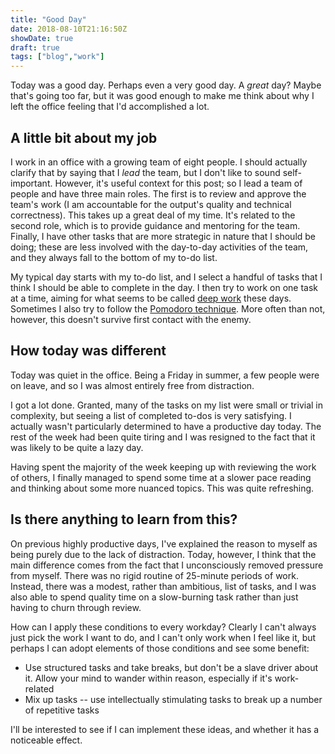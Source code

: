 ```yaml
---
title: "Good Day"
date: 2018-08-10T21:16:50Z
showDate: true
draft: true
tags: ["blog","work"]
---
```


Today was a good day. Perhaps even a very good day. A *great* day? Maybe that's going too far, but it was good enough to make me think about why I left the office feeling that I'd accomplished a lot. 

## A little bit about my job

I work in an office with a growing team of eight people. I should actually clarify that by saying that I *lead* the team, but I don't like to sound self-important. However, it's useful context for this post; so I lead a team of people and have three main roles. The first is to review and approve the team's work (I am accountable for the output's quality and technical correctness). This takes up a great deal of my time. It's related to the second role, which is to provide guidance and mentoring for the team. Finally, I have other tasks that are more strategic in nature that I should be doing; these are less involved with the day-to-day activities of the team, and they always fall to the bottom of my to-do list.

My typical day starts with my to-do list, and I select a handful of tasks that I think I should be able to complete in the day. I then try to work on one task at a time, aiming for what seems to be called [deep work](https://medium.com/designing-atlassian/deep-work-3cd27b5fd0f9) these days. Sometimes I also try to follow the [Pomodoro technique](https://en.wikipedia.org/wiki/Pomodoro_Technique). More often than not, however, this doesn't survive first contact with the enemy.

## How today was different

Today was quiet in the office. Being a Friday in summer, a few people were on leave, and so I was almost entirely free from distraction. 

I got a lot done. Granted, many of the tasks on my list were small or trivial in complexity, but seeing a list of completed to-dos is very satisfying. I actually wasn't particularly determined to have a productive day today. The rest of the week had been quite tiring and I was resigned to the fact that it was likely to be quite a lazy day. 

Having spent the majority of the week keeping up with reviewing the work of others, I finally managed to spend some time at a slower pace reading and thinking about some more nuanced topics. This was quite refreshing.

## Is there anything to learn from this?

On previous highly productive days, I've explained the reason to myself as being purely due to the lack of distraction. Today, however, I think that the main difference comes from the fact that I unconsciously removed pressure from myself. There was no rigid routine of 25-minute periods of work. Instead, there was a modest, rather than ambitious, list of tasks, and I was also able to spend quality time on a slow-burning task rather than just having to churn through review.

How can I apply these conditions to every workday? Clearly I can't always just pick the work I want to do, and I can't only work when I feel like it, but perhaps I can adopt elements of those conditions and see some benefit:

* Use structured tasks and take breaks, but don't be a slave driver about it. Allow your mind to wander within reason, especially if it's work-related
* Mix up tasks -- use intellectually stimulating tasks to break up a number of repetitive tasks

I'll be interested to see if I can implement these ideas, and whether it has a noticeable effect.